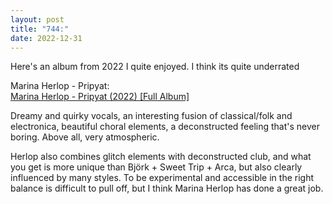 ```yaml
---
layout: post
title: "744:"
date: 2022-12-31
---
```


Here's an album from 2022 I quite enjoyed. I think its quite underrated

Marina Herlop \- Pripyat:  
[Marina Herlop \- Pripyat (2022) \[Full Album\]](https://youtu.be/zp2GPNRoHvQ?t=745)

Dreamy and quirky vocals, an interesting fusion of classical/folk and electronica, beautiful choral elements, a deconstructed feeling that's never boring. Above all, very atmospheric.

Herlop also combines glitch elements with deconstructed club, and what you get is more unique than Björk \+ Sweet Trip \+ Arca, but also clearly influenced by many styles. To be experimental and accessible in the right balance is difficult to pull off, but I think Marina Herlop has done a great job.
